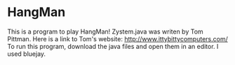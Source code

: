 # HangMan
This is a program to play HangMan! Zystem.java was writen by Tom Pittman.
Here is a link to Tom's website: http://www.ittybittycomputers.com/
To run this program, download the java files and open them in an editor. I used bluejay.

